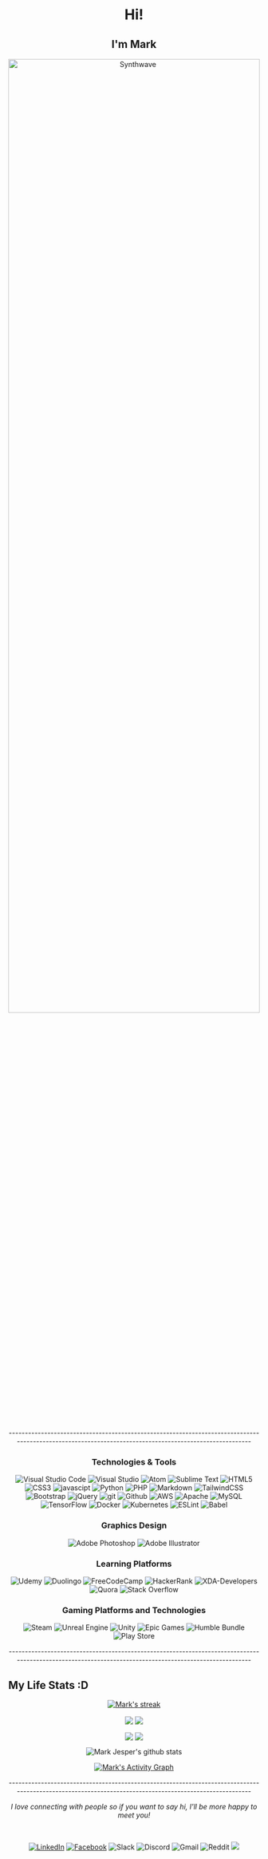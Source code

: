 <h1 align="center"> Hi!</h1>
<h2 align="center"> I'm Mark</h2>
<p align="center"><img src="https://media.giphy.com/media/Gx1X5ETQvwdhzSJTAf/giphy.gif" alt="Synthwave" height="70%" width="100%"></p>

<p align="center">-------------------------------------------------------------------------------------------------------------------------------------------------------</p>

<h3 align="center">Technologies & Tools</h3>

<p align="center">
<img alt="Visual Studio Code" src="https://img.shields.io/badge/Visual Studio Code-0078d7.svg?style=for-the-badge&logo=visual-studio-code&logoColor=white"/>
<img alt="Visual Studio" src="https://img.shields.io/badge/Visual Studio-5C2D91.svg?style=for-the-badge&logo=visual-studio&logoColor=white"/>
<img alt="Atom" src="https://img.shields.io/badge/Atom-%2366595C.svg?style=for-the-badge&logo=atom&logoColor=white"/>
<img alt="Sublime Text" src="https://img.shields.io/badge/sublime_text-%23575757.svg?style=for-the-badge&logo=sublime-text&logoColor=important"/>
<img alt="HTML5" src="https://img.shields.io/badge/html5-%23E34F26.svg?style=for-the-badge&logo=html5&logoColor=white"/>
<img alt="CSS3" src="https://img.shields.io/badge/css3-%231572B6.svg?style=for-the-badge&logo=css3&logoColor=white"/>
<img alt="javascipt" src="https://img.shields.io/badge/javascript-%EED71800.svg?style=for-the-badge&logo=javascript&logoColor=white"/>
<img alt="Python" src="https://img.shields.io/badge/python-%2314354C.svg?style=for-the-badge&logo=python&logoColor=white"/>
<img alt="PHP" src="https://img.shields.io/badge/php-%23777BB4.svg?style=for-the-badge&logo=php&logoColor=white"/>
<img alt="Markdown" src="https://img.shields.io/badge/markdown-%23000000.svg?style=for-the-badge&logo=markdown&logoColor=white"/>
<img alt="TailwindCSS" src="https://img.shields.io/badge/tailwind css-%2338B2AC.svg?style=for-the-badge&logo=tailwind-css&logoColor=white"/>
<img alt="Bootstrap" src="https://img.shields.io/badge/bootstrap-%23563D7C.svg?style=for-the-badge&logo=bootstrap&logoColor=white"/>
<img alt="jQuery" src="https://img.shields.io/badge/jquery-%230769AD.svg?style=for-the-badge&logo=jquery&logoColor=white"/>
<img alt="git" src="https://img.shields.io/badge/GIT-%23E34F26.svg?style=for-the-badge&logo=git&logoColor=white"/>
<img alt="Github" src="https://img.shields.io/badge/github-%23000000.svg?style=for-the-badge&logo=github&logoColor=white"/>
<img alt="AWS" src="https://img.shields.io/badge/AWS-%23FF9900.svg?style=for-the-badge&logo=amazon-aws&logoColor=white"/>
<img alt="Apache" src="https://img.shields.io/badge/apache-%23D42029.svg?style=for-the-badge&logo=apache&logoColor=white"/>
<img alt="MySQL" src="https://img.shields.io/badge/mysql-%2300f.svg?style=for-the-badge&logo=mysql&logoColor=white"/>
<img alt="TensorFlow" src="https://img.shields.io/badge/Tensor Flow-%23FF6F00.svg?style=for-the-badge&logo=TensorFlow&logoColor=white" />
<img alt="Docker" src="https://img.shields.io/badge/docker-%230db7ed.svg?style=for-the-badge&logo=docker&logoColor=white"/>
<img alt="Kubernetes" src="https://img.shields.io/badge/kubernetes-%23326ce5.svg?style=for-the-badge&logo=kubernetes&logoColor=white"/>
<img alt="ESLint" src="https://img.shields.io/badge/ESLint-4B3263?style=for-the-badge&logo=eslint&logoColor=white" />
	<img alt="Babel" src="https://img.shields.io/badge/Babel-F9DC3e?style=for-the-badge&logo=babel&logoColor=black" />
</p>

<h3 align="center">Graphics Design</h3>

<p align="center">
<img alt="Adobe Photoshop" src="https://img.shields.io/badge/adobe photoshop-%2331A8FF.svg?style=for-the-badge&logo=adobephotoshop&logoColor=white"/>
<img alt="Adobe Illustrator" src="https://img.shields.io/badge/adobe illustrator-%23FF9A00.svg?style=for-the-badge&logo=adobeillustrator&logoColor=white"/>
</p>

<h3 align="center">Learning Platforms</h3>

<p align="center">
<img alt="Udemy" src="https://img.shields.io/badge/Udemy-%23EA5252.svg?style=for-the-badge&logo=Udemy&logoColor=white"/>
<img alt="Duolingo" src="https://img.shields.io/badge/Duolingo-%234DC730.svg?style=for-the-badge&logo=Duolingo&logoColor=white"/>
<img alt="FreeCodeCamp" src="https://img.shields.io/badge/Freecodecamp-%23123.svg?&style=for-the-badge&logo=freecodecamp&logoColor=green"/>
<img alt="HackerRank" src="https://img.shields.io/badge/-Hacker rank-2EC866?style=for-the-badge&logo=HackerRank&logoColor=white"/>
<img alt="XDA-Developers" src="https://img.shields.io/badge/XDA--Developers-%23AC6E2F.svg?style=for-the-badge&logo=XDA-Developers&logoColor=white"/>
<img alt="Quora" src="https://img.shields.io/badge/Quora-%23B92B27.svg?style=for-the-badge&logo=Quora&logoColor=white"/>
<img alt="Stack Overflow" src="https://img.shields.io/badge/-Stack overflow-FE7A16?style=for-the-badge&logo=stack-overflow&logoColor=white"
</p>


<h3 align="center">Gaming Platforms and Technologies</h3>
<p align="center">
<img alt="Steam" src="https://img.shields.io/badge/steam-%23000000.svg?style=for-the-badge&logo=steam&logoColor=white"/>
<img alt="Unreal Engine" src="https://img.shields.io/badge/unreal engine-%23313131.svg?style=for-the-badge&logo=unrealengine&logoColor=white"/>
<img alt="Unity" src="https://img.shields.io/badge/unity-%23000000.svg?style=for-the-badge&logo=unity&logoColor=white"/>
<img alt="Epic Games" src="https://img.shields.io/badge/epic games-%23313131.svg?style=for-the-badge&logo=epicgames&logoColor=white"/>
<img alt="Humble Bundle" src="https://img.shields.io/badge/Humble Bundle-%23494F5C.svg?style=for-the-badge&logo=HumbleBundle&logoColor=white"/>
<img alt="Play Store" src="https://img.shields.io/badge/Google_Play-414141?style=for-the-badge&logo=google-play&logoColor=white" />
</p>
<p align="center">-------------------------------------------------------------------------------------------------------------------------------------------------------</p>


<h2>My Life Stats :D</h2>

<p align="center">
   <a href="https://github.com/mark123jesper/github-readme-streak-stats">
        <img title="🔥 Get streak stats for your profile at git.io/streak-stats" alt="Mark's streak" src="https://github-readme-streak-stats.herokuapp.com/?user=mark123jesper&theme=cobalt&hide_border=true&stroke=0000&background=060A0CD0&hide_border=true"/>
    </a>
</p>

<p align="center">
<img align="center" src="https://github-readme-stats.anuraghazra1.vercel.app/api?username=mark123jesper&show_icons=true&include_all_commits=true&theme=material-palenight&hide_border=true" /> <img align="center" src="https://github-readme-stats.anuraghazra1.vercel.app/api/top-langs/?username=mark123jesper&layout=compact&theme=material-palenight&hide_border=true" />
</p>

<p align="center">
<img align="center" src="https://github-readme-stats.anuraghazra1.vercel.app/api/pin/?username=mark123jesper&repo=github-readme-stats&theme=material-palenight&hide_border=true" /> <img align="center" src="https://github-readme-stats.anuraghazra1.vercel.app/api/pin/?username=mark123jesper&repo=mark123jesper.github.io&theme=material-palenight&hide_border=true" />
</p>

<p align="center">
<img src="https://github-profile-trophy.vercel.app/?username=mark123jesper&theme=gruvbox&no-bg=true&no-frame=true&title=Joined2021,Commit,Stars,Followers,Repositories,Issues" alt="Mark Jesper's github stats"/>
</p>

<p align="center">
<a href="https://github.com/mark123jesper/github-readme-activity-graph"><img alt="Mark's Activity Graph" src="https://activity-graph.herokuapp.com/graph?username=mark123jesper&bg_color=0D1117&color=5BCDEC&line=5BCDEC&point=FFFFFF&hide_border=true" /></a>
</p>

<p align="center">-------------------------------------------------------------------------------------------------------------------------------------------------------</p>

<p align="center"><em>I love connecting with people so if you want to say hi, I'll be more happy to meet you!</em></p>

<br />
<p align="center">
<a href="https://www.linkedin.com/in/mark123jesper"><img alt="LinkedIn" src="https://img.shields.io/badge/linkedin-%230077B5.svg?style=for-the-badge&logo=linkedin&logoColor=white"/></a>
<a href="https://www.facebook.com/mark123jesper"><img alt="Facebook" src="https://img.shields.io/badge/Facebook-%231877F2.svg?style=for-the-badge&logo=Facebook&logoColor=white"/></a>
<img alt="Slack" src="https://img.shields.io/badge/Slack-4A154B?style=for-the-badge&logo=slack&logoColor=white" />
<img alt="Discord" src="https://img.shields.io/badge/Discord-%237289DA.svg?style=for-the-badge&logo=discord&logoColor=white"/>
<img alt="Gmail" src="https://img.shields.io/badge/Gmail-D14836?style=for-the-badge&logo=gmail&logoColor=white" />
<img alt="Reddit" src="https://img.shields.io/badge/Reddit-FF4500?style=for-the-badge&logo=reddit&logoColor=white" />
<a href="https://mark123jesper.github.io/"><img src="https://img.shields.io/badge/website-%230077B5.svg?&style=for-the-badge&logo=circle&logoColor=white"/></a>

</p>
